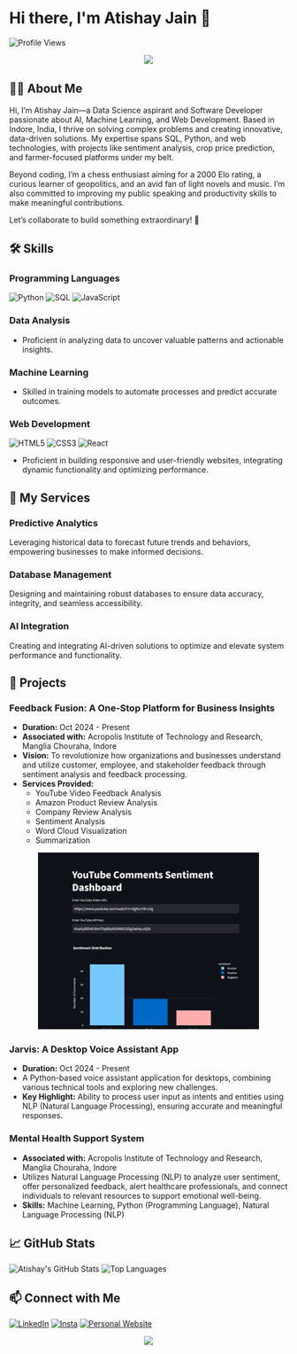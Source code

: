 # Hi there, I'm Atishay Jain 👋

![Profile Views](https://komarev.com/ghpvc/?username=atishaydeveloper&color=blue)

<p align="center">
  <img src="https://media.giphy.com/media/26tn33aiTi1jkl6H6/giphy.gif" width="400"/>
</p>

## 👨‍💻 About Me
Hi, I’m Atishay Jain—a Data Science aspirant and Software Developer passionate about AI, Machine Learning, and Web Development. Based in Indore, India, I thrive on solving complex problems and creating innovative, data-driven solutions. My expertise spans SQL, Python, and web technologies, with projects like sentiment analysis, crop price prediction, and farmer-focused platforms under my belt.

Beyond coding, I’m a chess enthusiast aiming for a 2000 Elo rating, a curious learner of geopolitics, and an avid fan of light novels and music. I’m also committed to improving my public speaking and productivity skills to make meaningful contributions.

Let’s collaborate to build something extraordinary! 🌟

## 🛠 Skills

### Programming Languages
![Python](https://img.shields.io/badge/Python-3776AB?style=for-the-badge&logo=python&logoColor=white)
![SQL](https://img.shields.io/badge/SQL-00758F?style=for-the-badge&logo=postgresql&logoColor=white)
![JavaScript](https://img.shields.io/badge/JavaScript-F7DF1E?style=for-the-badge&logo=javascript&logoColor=white)

### Data Analysis
- Proficient in analyzing data to uncover valuable patterns and actionable insights.

### Machine Learning
- Skilled in training models to automate processes and predict accurate outcomes.

### Web Development
![HTML5](https://img.shields.io/badge/HTML5-E34F26?style=for-the-badge&logo=html5&logoColor=white)
![CSS3](https://img.shields.io/badge/CSS3-1572B6?style=for-the-badge&logo=css3&logoColor=white)
![React](https://img.shields.io/badge/React-61DAFB?style=for-the-badge&logo=react&logoColor=white)
- Proficient in building responsive and user-friendly websites, integrating dynamic functionality and optimizing performance.

## 💼 My Services

### Predictive Analytics
Leveraging historical data to forecast future trends and behaviors, empowering businesses to make informed decisions.

### Database Management
Designing and maintaining robust databases to ensure data accuracy, integrity, and seamless accessibility.

### AI Integration
Creating and integrating AI-driven solutions to optimize and elevate system performance and functionality.

## 📂 Projects

### Feedback Fusion: A One-Stop Platform for Business Insights
- **Duration:** Oct 2024 - Present
- **Associated with:** Acropolis Institute of Technology and Research, Manglia Chouraha, Indore
- **Vision:** To revolutionize how organizations and businesses understand and utilize customer, employee, and stakeholder feedback through sentiment analysis and feedback processing.
- **Services Provided:**
  - YouTube Video Feedback Analysis
  - Amazon Product Review Analysis
  - Company Review Analysis
  - Sentiment Analysis
  - Word Cloud Visualization
  - Summarization

<p align="center">
  <img src="https://github.com/atishaydeveloper/atishaydeveloper/blob/main/Screenshot%202024-12-21%20201311.png" width="400"/>
</p>

### Jarvis: A Desktop Voice Assistant App
- **Duration:** Oct 2024 - Present
- A Python-based voice assistant application for desktops, combining various technical tools and exploring new challenges.
- **Key Highlight:** Ability to process user input as intents and entities using NLP (Natural Language Processing), ensuring accurate and meaningful responses.

### Mental Health Support System
- **Associated with:** Acropolis Institute of Technology and Research, Manglia Chouraha, Indore
- Utilizes Natural Language Processing (NLP) to analyze user sentiment, offer personalized feedback, alert healthcare professionals, and connect individuals to relevant resources to support emotional well-being.
- **Skills:** Machine Learning, Python (Programming Language), Natural Language Processing (NLP)

## 📈 GitHub Stats

![Atishay's GitHub Stats](https://github-readme-stats.vercel.app/api?username=atishaydeveloper&show_icons=true&theme=radical)
![Top Languages](https://github-readme-stats.vercel.app/api/top-langs/?username=atishaydeveloper&layout=compact&theme=radical)

## 📫 Connect with Me

[![LinkedIn](https://img.shields.io/badge/LinkedIn-0077B5?style=for-the-badge&logo=linkedin&logoColor=white)](www.linkedin.com/in/atishay-jain07)
[![Insta](https://img.shields.io/badge/Instagram-1DA1F2?style=for-the-badge&logo=twitter&logoColor=white)](https://www.instagram.com/the_zealous_atishay/)
[![Personal Website](https://img.shields.io/badge/Website-4285F4?style=for-the-badge&logo=google-chrome&logoColor=white)](atishayjain07.netlify.app/ )

<p align="center">
  <img src="https://media.giphy.com/media/j2pOGeGYKe2xCCKwfi/giphy.gif" width="400"/>
</p>
